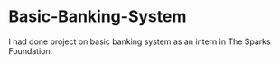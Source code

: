 # Basic-Banking-System

I had done project on basic banking system as an intern in The Sparks Foundation.
 
